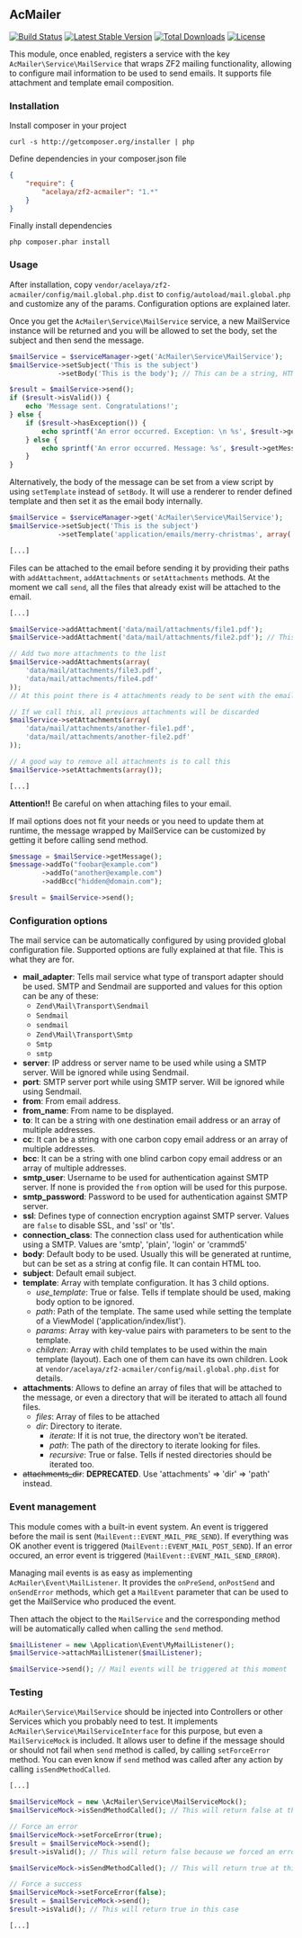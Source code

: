 ## AcMailer

[![Build Status](https://travis-ci.org/acelaya/ZF2-AcMailer.svg?branch=master)](https://travis-ci.org/acelaya/ZF2-AcMailer)
[![Latest Stable Version](https://poser.pugx.org/acelaya/zf2-acmailer/v/stable.png)](https://packagist.org/packages/acelaya/zf2-acmailer)
[![Total Downloads](https://poser.pugx.org/acelaya/zf2-acmailer/downloads.png)](https://packagist.org/packages/acelaya/zf2-acmailer)
[![License](https://poser.pugx.org/acelaya/zf2-acmailer/license.png)](https://packagist.org/packages/acelaya/zf2-acmailer)

This module, once enabled, registers a service with the key `AcMailer\Service\MailService` that wraps ZF2 mailing functionality, allowing to configure mail information to be used to send emails.
It supports file attachment and template email composition.

### Installation

Install composer in your project

    curl -s http://getcomposer.org/installer | php

Define dependencies in your composer.json file

```json
{
    "require": {
        "acelaya/zf2-acmailer": "1.*"
    }
}
```

Finally install dependencies

    php composer.phar install

### Usage

After installation, copy `vendor/acelaya/zf2-acmailer/config/mail.global.php.dist` to `config/autoload/mail.global.php` and customize any of the params. Configuration options are explained later.

Once you get the `AcMailer\Service\MailService` service, a new MailService instance will be returned and you will be allowed to set the body, set the subject and then send the message.

```php
$mailService = $serviceManager->get('AcMailer\Service\MailService');
$mailService->setSubject('This is the subject')
            ->setBody('This is the body'); // This can be a string, HTML or even a zend\Mime\Message or a Zend\Mime\Part

$result = $mailService->send();
if ($result->isValid()) {
    echo 'Message sent. Congratulations!';
} else {
    if ($result->hasException()) {
        echo sprintf('An error occurred. Exception: \n %s', $result->getException()->getTraceAsString());
    } else {
        echo sprintf('An error occurred. Message: %s', $result->getMessage());
    }
}
```

Alternatively, the body of the message can be set from a view script by using `setTemplate` instead of `setBody`. It will use a renderer to render defined template and then set it as the email body internally.

```php
$mailService = $serviceManager->get('AcMailer\Service\MailService');
$mailService->setSubject('This is the subject')
            ->setTemplate('application/emails/merry-christmas', array('name' => 'John Doe', 'date' => date('Y-m-d'));

[...]
```

Files can be attached to the email before sending it by providing their paths with `addAttachment`, `addAttachments` or `setAttachments` methods.
At the moment we call `send`, all the files that already exist will be attached to the email.

```php
[...]

$mailService->addAttachment('data/mail/attachments/file1.pdf');
$mailService->addAttachment('data/mail/attachments/file2.pdf'); // This will add the second file to the attachments list

// Add two more attachments to the list
$mailService->addAttachments(array(
    'data/mail/attachments/file3.pdf',
    'data/mail/attachments/file4.pdf'
));
// At this point there is 4 attachments ready to be sent with the email

// If we call this, all previous attachments will be discarded
$mailService->setAttachments(array(
    'data/mail/attachments/another-file1.pdf',
    'data/mail/attachments/another-file2.pdf'
));

// A good way to remove all attachments is to call this
$mailService->setAttachments(array());

[...]
```

**Attention!!** Be careful on when attaching files to your email.

If mail options does not fit your needs or you need to update them at runtime, the message wrapped by MailService can be customized by getting it before calling send method.

```php
$message = $mailService->getMessage();
$message->addTo("foobar@example.com")
        ->addTo("another@example.com")
        ->addBcc("hidden@domain.com");

$result = $mailService->send();
```

### Configuration options

The mail service can be automatically configured by using provided global configuration file. Supported options are fully explained at that file. This is what they are for.

- **mail_adapter**: Tells mail service what type of transport adapter should be used. SMTP and Sendmail are supported and values for this option can be any of these:
    - `Zend\Mail\Transport\Sendmail`
    - `Sendmail`
    - `sendmail`
    - `Zend\Mail\Transport\Smtp`
    - `Smtp`
    - `smtp`
- **server**: IP address or server name to be used while using a SMTP server. Will be ignored while using Sendmail.
- **port**: SMTP server port while using SMTP server. Will be ignored while using Sendmail.
- **from**: From email address.
- **from_name**: From name to be displayed.
- **to**: It can be a string with one destination email address or an array of multiple addresses.
- **cc**: It can be a string with one carbon copy email address or an array of multiple addresses.
- **bcc**: It can be a string with one blind carbon copy email address or an array of multiple addresses.
- **smtp_user**: Username to be used for authentication against SMTP server. If none is provided the `from` option will be used for this purpose.
- **smtp_password**: Password to be used for authentication against SMTP server.
- **ssl**: Defines type of connection encryption against SMTP server. Values are `false` to disable SSL, and 'ssl' or 'tls'.
- **connection_class**: The connection class used for authentication while using a SMTP. Values are 'smtp', 'plain', 'login' or 'crammd5'
- **body**: Default body to be used. Usually this will be generated at runtime, but can be set as a string at config file. It can contain HTML too.
- **subject**: Default email subject.
- **template**: Array with template configuration. It has 3 child options.
    - *use_template*: True or false. Tells if template should be used, making body option to be ignored.
    - *path*: Path of the template. The same used while setting the template of a ViewModel ('application/index/list').
    - *params*: Array with key-value pairs with parameters to be sent to the template.
    - *children*: Array with child templates to be used within the main template (layout). Each one of them can have its own children. Look at `vendor/acelaya/zf2-acmailer/config/mail.global.php.dist` for details.
- **attachments**: Allows to define an array of files that will be attached to the message, or even a directory that will be iterated to attach all found files.
    - *files*: Array of files to be attached
    - *dir*: Directory to iterate.
        - *iterate*: If it is not true, the directory won't be iterated.
        - *path*: The path of the directory to iterate looking for files.
        - *recursive*: True or false. Tells if nested directories should be iterated too.
- ~~attachments_dir~~: **DEPRECATED**. Use 'attachments' => 'dir' => 'path' instead.

### Event management

This module comes with a built-in event system.
An event is triggered before the mail is sent (`MailEvent::EVENT_MAIL_PRE_SEND`). If everything was OK another event is triggered (`MailEvent::EVENT_MAIL_POST_SEND`). If an error occured, an error event is triggered (`MailEvent::EVENT_MAIL_SEND_ERROR`).

Managing mail events is as easy as implementing `AcMailer\Event\MailListener`. It provides the `onPreSend`, `onPostSend` and `onSendError` methods, which get a `MailEvent` parameter that can be used to get the MailService who produced the event.

Then attach the object to the `MailService` and the corresponding method will be automatically called when calling the `send` method.

```php
$mailListener = new \Application\Event\MyMailListener();
$mailService->attachMailListener($mailListener);

$mailService->send(); // Mail events will be triggered at this moment
```

### Testing

`AcMailer\Service\MailService` should be injected into Controllers or other Services which you probably need to test. It implements `AcMailer\Service\MailServiceInterface` for this purpose, but even a `MailServiceMock` is included.
It allows user to define if the message should or should not fail when `send` method is called, by calling `setForceError` method.
You can even know if `send` method was called after any action by calling `isSendMethodCalled`.

```php
[...]

$mailServiceMock = new \AcMailer\Service\MailServiceMock();
$mailServiceMock->isSendMethodCalled(); // This will return false at this point

// Force an error
$mailServiceMock->setForceError(true);
$result = $mailServiceMock->send();
$result->isValid(); // This will return false because we forced an error

$mailServiceMock->isSendMethodCalled(); // This will return true at this point

// Force a success
$mailServiceMock->setForceError(false);
$result = $mailServiceMock->send();
$result->isValid(); // This will return true in this case

[...]
```
